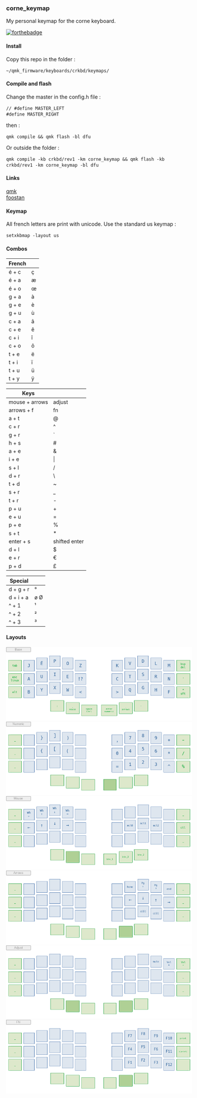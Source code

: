 ### corne_keymap

My personal keymap for the corne keyboard.

[![forthebadge](https://forthebadge.com/images/badges/built-with-love.svg)](https://forthebadge.com)


#### Install

Copy this repo in the folder :

    ~/qmk_firmware/keyboards/crkbd/keymaps/

#### Compile and flash

Change the master in the config.h file :

    // #define MASTER_LEFT
    #define MASTER_RIGHT

then :

    qmk compile && qmk flash -bl dfu

Or outside the folder :

    qmk compile -kb crkbd/rev1 -km corne_keymap && qmk flash -kb crkbd/rev1 -km corne_keymap -bl dfu

#### Links

[qmk](https://docs.qmk.fm/#/)  
[foostan](https://github.com/foostan/crkbd)


#### Keymap

All french letters are print with unicode.
Use the standard us keymap :

    setxkbmap -layout us


#### Combos


|     French       |                        |
|------------------|------------------------|
|   é + c          |   ç                    |
|   é + a          |   æ                    |
|   é + o          |   œ                    |
|   g +     a      |   à                    |
|   g +     e      |   è                    |
|   g +     u      |   ù                    |
|   c +     a      |   â                    |
|   c +     e      |   ê                    |
|   c +     i      |   î                    |
|   c +     o      |   ô                    |
|   t +     e      |   ë                    |
|   t +     i      |   ï                    |
|   t +     u      |   ü                    |
|   t +     y      |   ÿ                    |

|      Keys        |                        |
|------------------|------------------------|
|   mouse + arrows |   adjust               |
|   arrows + f     |   fn                   |
|   a + t          |   @                    |
|   c + r          |   ^                    |
|   g + r          |   \`                   |
|   h + s          |   #                    |
|   a + e          |   &                    |
|   i + e          |   \|                   |
|   s + l          |   /                    |
|   d + r          |   \                    |
|   t + d          |   ~                    |
|   s + r          |   _                    |
|   t + r          |   -                    |
|   p + u          |   +                    |
|   e + u          |   =                    |
|   p + e          |   %                    |
|   s + t          |   *                    |
|   enter + s      |   shifted enter        |
|   d + l          |   $                    |
|   e + r          |   €                    |
|   p + d          |   £                    |

|     Special      |                        |
|------------------|------------------------|
|   d + g + r      |   °                    |
|   d + i + a      |   ø   Ø                |
|   ^ + 1          |   ¹                    |
|   ^ + 2          |   ²                    |
|   ^ + 3          |   ³                    |


#### Layouts

![base](https://raw.githubusercontent.com/FLinguenheld/corne_keymap/main/images/base.png "layout")  
![numeric](https://raw.githubusercontent.com/FLinguenheld/corne_keymap/main/images/numeric.png "layout")  
![mouse](https://raw.githubusercontent.com/FLinguenheld/corne_keymap/main/images/mouse.png "layout")  
![arrows](https://raw.githubusercontent.com/FLinguenheld/corne_keymap/main/images/arrows.png "layout")  
![adjust](https://raw.githubusercontent.com/FLinguenheld/corne_keymap/main/images/adjust.png "layout")  
![fn](https://raw.githubusercontent.com/FLinguenheld/corne_keymap/main/images/fn.png "layout")  
